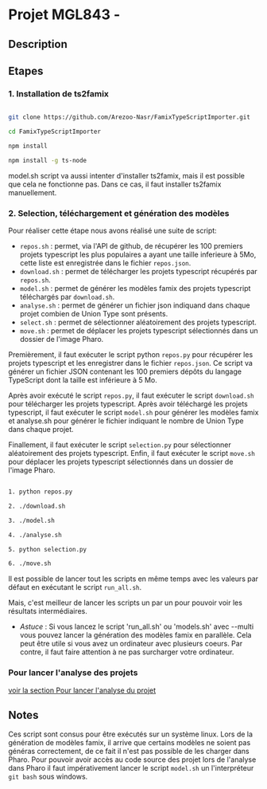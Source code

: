 # Projet MGL843 - 

## Description

## Etapes

### 1. Installation de ts2famix

```bash

git clone https://github.com/Arezoo-Nasr/FamixTypeScriptImporter.git

cd FamixTypeScriptImporter

npm install

npm install -g ts-node

```

model.sh script va aussi intenter d'installer ts2famix, mais il est possible que cela ne fonctionne pas. Dans ce cas, il faut installer ts2famix manuellement.

### 2. Selection, téléchargement et génération des modèles

Pour réaliser cette étape nous avons réalisé une suite de script:

- `repos.sh` : permet, via l'API de github, de récupérer les 100 premiers projets typescript les plus populaires a ayant une taille inferieure à 5Mo, cette liste est enregistrée dans le fichier `repos.json`.
- `download.sh` : permet de télécharger les projets typescript récupérés par `repos.sh`.
- `model.sh` : permet de générer les modèles famix des projets typescript téléchargés par `download.sh`.
- `analyse.sh` : permet de générer un fichier json indiquand dans chaque projet combien de Union Type sont présents.
- `select.sh` : permet de sélectionner aléatoirement des projets typescript.
- `move.sh` : permet de déplacer les projets typescript sélectionnés dans un dossier de l'image Pharo.
  
Premièrement, il faut exécuter le script python `repos.py` pour récupérer les projets typescript et les enregistrer dans le fichier `repos.json`. Ce script va générer un fichier JSON contenant les 100 premiers dépôts du langage TypeScript dont la taille est inférieure à 5 Mo.

Après avoir exécuté le script `repos.py`, il faut exécuter le script `download.sh` pour télécharger les projets typescript. Après avoir téléchargé les projets typescript, il faut exécuter le script `model.sh` pour générer les modèles famix et analyse.sh pour générer le fichier indiquant le nombre de Union Type dans chaque projet.

Finallement, il faut exécuter le script `selection.py` pour sélectionner aléatoirement des projets typescript. Enfin, il faut exécuter le script `move.sh` pour déplacer les projets typescript sélectionnés dans un dossier de l'image Pharo.

```bash

1. python repos.py

2. ./download.sh

3. ./model.sh

4. ./analyse.sh

5. python selection.py

6. ./move.sh

```

Il est possible de lancer tout les scripts en même temps avec les valeurs par défaut en exécutant le script `run_all.sh`.

Mais, c'est meilleur de lancer les scripts un par un pour pouvoir voir les résultats intermédiaires.

* *Astuce* : Si vous lancez le script 'run_all.sh' ou 'models.sh' avec --multi vous pouvez lancer la génération des modèles famix en parallèle. Cela peut être utile si vous avez un ordinateur avec plusieurs coeurs. Par contre, il faut faire attention à ne pas surcharger votre ordinateur.


### Pour lancer l'analyse des projets

[voir la section Pour lancer l'analyse du projet](https://github.com/elblogbruno/MGL843-04/blob/master/INSTRUCTIONS.md#pour-lancer-lanalyse-du-projet)


## Notes

Ces script sont consus pour être exécutés sur un système linux.
Lors de la génération de modèles famix, il arrive que certains modèles ne soient pas généras correctement, de ce fait il n'est pas possible de les charger dans Pharo.
Pour pouvoir avoir accès au code source des projet lors de l'analyse dans Pharo il faut impérativement lancer le script `model.sh` un l'interpréteur `git bash` sous windows.
